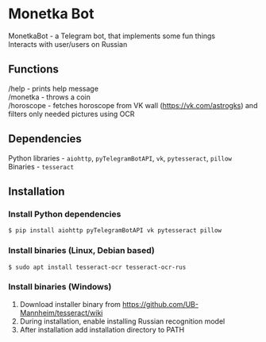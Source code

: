 # Monetka Bot
MonetkaBot - a Telegram bot, that implements some fun things  
Interacts with user/users on Russian

## Functions
/help - prints help message  
/monetka - throws a coin  
/horoscope - fetches horoscope from VK wall (https://vk.com/astrogks) and filters only needed pictures using OCR

## Dependencies
Python libraries - `aiohttp`, `pyTelegramBotAPI`, `vk`, `pytesseract`, `pillow`  
Binaries - `tesseract`

## Installation
### Install Python dependencies
```shell
$ pip install aiohttp pyTelegramBotAPI vk pytesseract pillow
```

### Install binaries (Linux, Debian based)
```shell
$ sudo apt install tesseract-ocr tesseract-ocr-rus
```

### Install binaries (Windows)
1. Download installer binary from https://github.com/UB-Mannheim/tesseract/wiki
1. During installation, enable installing Russian recognition model
1. After installation add installation directory to PATH